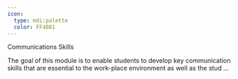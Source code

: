 ```yaml
---
icon:
  type: mdi:palette
  color: FF4081
---
```

Communications Skills

The goal of this module is to enable students to develop key communication skills that are essential to the work-place environment as well as the stud ... 

